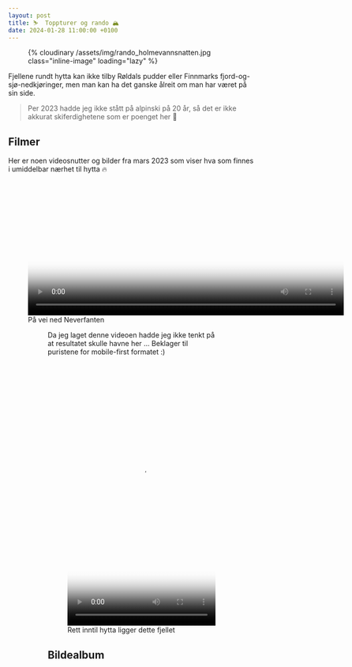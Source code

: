 ```yaml
---
layout: post
title: ⛷️  Toppturer og rando 🏔️
date: 2024-01-28 11:00:00 +0100
---
```


<figure>
{% cloudinary /assets/img/rando_holmevannsnatten.jpg class="inline-image" loading="lazy" %}
<!--<figcaption>På vei ned fra Holmevassnatten (2023)</figcaption>-->
</figure>
Fjellene rundt hytta kan ikke tilby Røldals pudder eller Finnmarks fjord-og-sjø-nedkjøringer, 
men man kan ha det ganske ålreit om man har været på sin side.

> Per 2023 hadde jeg ikke stått på alpinski på 20 år, så det er ikke akkurat skiferdighetene som er poenget her 🙈

<h2>Filmer</h2>

Her er noen videosnutter og bilder fra mars 2023 som viser hva som finnes i umiddelbar nærhet til hytta 🔥

<link rel="stylesheet" href="https://vjs.zencdn.net/8.10.0/video-js.css" media="print" onload="this.media='all'">
<script async src="https://vjs.zencdn.net/8.10.0/video.min.js"></script>

<figure>
<video
style="max-width: calc(100vw - 30px);"
id="neverfanten"
class="video-js"
controls
preload="false"
width="640"
height="273"
poster="/assets/img/rando_cover_ranten.jpg"
XXautoplay
data-setup='{}'

>

    <source src="https://www.dropbox.com/scl/fi/fc4xcp3dadu56nt1cs2xu/20230323_113312_502.mp4?rlkey=unbnrl4qblsbxbflrrue3r94g&dl=1" type="video/mp4" />
    <p class="vjs-no-js">
      To view this video please enable JavaScript, and consider upgrading to a web browser that <a href="https://videojs.com/html5-video-support/" target="_blank" >supports HTML5 video</a>
    </p>

</video>
<figcaption>På vei ned Neverfanten</figcaption>
<figure>

Da jeg laget denne videoen hadde jeg ikke tenkt på at resultatet skulle havne her ...
Beklager til puristene for mobile-first formatet :)

<figure>
<video
id="holmevannsnatten"
class="video-js"
controls
preload="false"
width="300"
height="532"
poster="/assets/img/rando_holmevannsnatten.jpg"
data-setup='{}'
>
    <source src="https://www.dropbox.com/scl/fi/uevvzxc7ugaympn0bzukv/20230319_180053_258.mp4?rlkey=5ecor5odl45cb4gaqx616mxih&dl=1" type="video/mp4" />
    <p class="vjs-no-js">
      To view this video please enable JavaScript, and consider upgrading to a web browser that <a href="https://videojs.com/html5-video-support/" target="_blank" >supports HTML5 video</a>
    </p>
</video>
<figcaption>Rett inntil hytta ligger dette fjellet</figcaption>
</figure>

<script>
window.HELP_IMPROVE_VIDEOJS = true;
</script>

<h2>Bildealbum</h2>
<script src="https://cdn.jsdelivr.net/npm/publicalbum@latest/embed-ui.min.js" async></script>
<div class="pa-gallery-player-widget" style="width:100%; height:480px; display:none;"
  data-link="https://photos.app.goo.gl/pJTzEEtPGWpGVTZz8"
  data-title="Rando"
  data-description="7 new items added to shared album">
  <object data="https://lh3.googleusercontent.com/pw/ABLVV86qToJxk3nPcjlxv1EGbRyJmCS0SFk-kxXg2OKr8Z-bICuyJ6ZaC3xK9Ye4Gy6vxpIJyKK2bbaOAHTdyGWv0yhuTEifjL6h-LX0OVLqKAyETywIsYJD=w1920-h1080"></object>
  <object data="https://lh3.googleusercontent.com/pw/ABLVV85R3VE6mKCzjpct__76jbxCTcw1NEMNNft29bA3JNghBtJ9yosSK6XL0yPhmM_TKYxTazLZGKmK_vyoMLqu-odAcx0tfDuJcmNV61WRwYkdoxPhuWA_=w1920-h1080"></object>
  <object data="https://lh3.googleusercontent.com/pw/ABLVV84Rl3CBg4i_6lCuUVcha_MQM_nWu4GJoSFHcyzn76N1H5ExefIIVXIWD1S6MRsJ2o9jcDSg01RBM5o7p7lMvryCM6tzltPeRo7p-NfBoAo0BfIJTQ5_=w1920-h1080"></object>
  <object data="https://lh3.googleusercontent.com/pw/ABLVV87fT3M-YsnuHS5nGGb7HJ5Ulk9MBqW_CJmKZLSjOi-t32XX8NV1zWHAnLz50y5_lof30PDte6tPX6QSwyJK8Byc9If8l_IaO-WFwWzPbfnxo38Iy2DA=w1920-h1080"></object>
</div>
